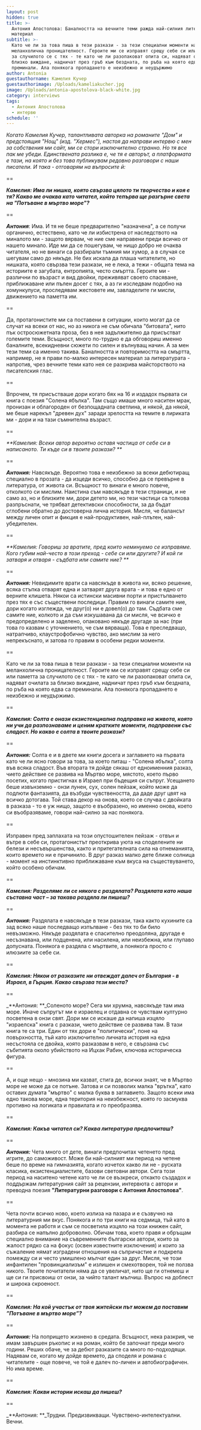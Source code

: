 ```yaml
---
layout: post
hidden: true
title: >-
  Антония Апостолова: Баналността на вечните теми ражда най-силния литературен
  материал
subtitle: >-
  Като че ли за това пиша в тези разкази - за тези специални моменти на
  меланхолична проницателност. Героите ми се изправят срещу себе си или паметта
  за случилото се с тях - те като че ли разопаковат опита си, надяват очилата за
  близко виждане, надничат през гръб към бездната, по ръба на която едва са
  преминали. Ала понякога пропадането е неизбежно и неудържимо
author: Antonia
guestauthorname: Камелия Кучер
guestauthorimage: /Uploads/kameliakucher.jpg
image: /Uploads/antonia-apostolova-black-white.jpg
category: interviews
tags:
  - Антония Апостолова
  - интервю
schedule: ''
---
```

_Когато Камелия Кучер, талантливата авторка на романите "Дом" и предстоящия "Нощ" (изд. "Хермес"), настоя да направи интервю с мен за собствения ми сайт, ми се стори изключително странно. Но тя все пак ме убеди. Единствената разлика е, че тя е авторът, а платформата е тази, на която и без това публикувам редовно разговори с наши писатели. И така - отговарям на въпросите й:_

\==

_**Камелия: Има ли нишка, която свързва цялото ти творчество и коя е тя? Какво ме очаква като читател, който тепърва ще разгърне света на "Потъване в мъртво море"?**_

\==

_**Антония**_: Има. И тя не беше предварително "назначена", а се получи органично, естествено, като че ли избистрена от наследството на миналото ми - защото вярвам, че ние сме направени преди всичко от нашето минало. Иде ми да се пошегувам, че нищо добро не очаква читателя, но не винаги са разбирали тъмния ми хумор, а в случая се шегувам само до някъде. Не бих искала да плаша читателите, но нишката, която свързва тези разкази, не е лека, а тежи - общата тема на историите е загубата, ентропията, често смъртта. Героите ми - различни по възраст и вид двойки, преживяват своето спасяване, приближаване или пълен досег с тях, а аз ги изследвам подобно на хомункулуси, проследявам жестовете им, завладелите ги мисли, движението на паметта им. 

\==

Да, протагонистите ми са поставени в ситуации, които могат да се случат на всеки от нас, но аз никога не съм обичала "битовата", нито пък остросюжетната проза, без в нея задължително да присъстват големите теми. Всъщност, много по-трудно е да обговориш именно баналните, всекидневни сюжети по силен и вълнуващ начин. А за мен тези теми са именно такива. Баналността и повторимостта на смъртта, например, не я прави по-малко интересен материал за литературата - напротив, чрез вечните теми като нея се разкрива майсторството на писателския глас. 

\==

Впрочем, тя присъстваше дори когато бях на 16 и издадох първата си книга с поезия "Солена ябълка". Там също имаше много наситен мрак, пронизан и облагороден от безпощадната светлина, и някой, да някой, ме беше нарекъл "древен дух" заради зрелостта на темите в лириката ми - дори и на тази съмнителна възраст.

\==

_**Камелия: Всеки автор вероятно оставя частица от себе си в написаното. Ти къде си в твоите разкази? **_

\==

_**Антония:**_ Навсякъде. Вероятно това е неизбежно за всеки дебютиращ специално в прозата - да изцеди всичко, способно да се превърне в литература, от живота си. Всъщност то винаги е много повече, отколкото си мислим. Наистина съм навсякъде в тези страници, и не само аз, но и близките ми, дори детето ми, но тези частици са толкова разпръснати, че трябват детективски способности, за да бъдат сглобени обратно до достоверна лична история. Мисля, че балансът между личен опит и фикция е най-продуктивен, най-плътен, най-убедителен.  

\==

_**Камелия: Говориш за вратите, пред които неминуемо се изправяме. Кого губим най-често в този преход - себе си или другите? И кой ги затваря и отваря - съдбата или самите ние? **_

\==

_**Антония:**_ Невидимите врати са навсякъде в живота ни, всяко решение, всяка стъпка отварят една и затварят друга врата - и това е едно от верните клишета. Някои са истински масивни порти и пристъпването през тях е със съществени последици. Правим го винаги самите ние, дори когато изглежда, че друг(о) ни е довел(о) до там. Съдбата сме самите ние, колкото и да съм изкушавана да си мисля, че всичко е предопределено и заделено, опаковано някъде другаде за нас (при това го казвам с уточнението, че съм вярваща). Това е преследващо, натрапчиво, клаустрофобично чувство, ако мислим за него непрекъснато, и затова го правим в особени редки моменти. 

\==

Като че ли за това пиша в тези разкази - за тези специални моменти на меланхолична проницателност. Героите ми се изправят срещу себе си или паметта за случилото се с тях - те като че ли разопаковат опита си, надяват очилата за близко виждане, надничат през гръб към бездната, по ръба на която едва са преминали. Ала понякога пропадането е неизбежно и неудържимо.

\==

**_Камелия: Солта е онази екзистенциална подправка на живота, която ни учи да разпознаваме и ценим кратките моменти, подправени със сладост. Но какво е солта в твоите разкази?_**

\==

_**Антония:**_ Солта е и в двете ми книги досега и заглавието на първата като че ли ясно говори за това, за което питаш - "Солена ябълка", солта във всяка сладост. Във втората тя дойде сякаш от едноименния разказ, чието действие се развива на Мъртво море, мястото, което първо посетих, когато пристигнах в Израел при бъдещия си съпруг. Усещането беше извънземно - онзи лунен, сух, солен пейзаж, който може да подлюти фантазията, да възбуди чувствеността, да даде друг цвят на всичко дотогава. Той става декор на онова, което се случва с двойката в разказа - то е уж нищо, защото е въобразено, но именно онова, което си въобразяваме, говори най-силно за нас понякога. 

\==

Изправен пред заплахата на този опустошителен пейзаж - отвън и вътре в себе си, протагонистът преоткрива уюта на споделените ни белези и несъвършенства, както и притегателната сила на отнеманията, които времето ни е причинило. В друг разказ малко дете ближе солница - момент на инстинктивно приближаване към вкуса на съществуването, който особено обичам. 

\==

_**Камелия: Разделяме ли се някога с раздялата? Раздялата като наша съставна част – за такава раздяла ли пишеш?**_

\==

_**Антония:**_ Раздялата е навсякъде в тези разкази, така както кухините са зад всяко наше последващо изпълване - без тях то би било невъзможно. Някъде раздялата е спасително преодоляна, другаде е несъзнавана, или подценена, или насилена, или неизбежна, или глупаво допусната. Понякога е раздяла с мъртвите, а понякога просто с илюзиите за себе си. 

\==

_**Камелия: Някои от разказите ни отвеждат далеч от България - в Израел, в Гърция. Какво свързва тези места?**_

\==

_**Антония: **_Соленото море? Сега ми хрумна, навсякъде там има море. Иначе съпругът ми е израелец и отдавна се чувствам културно посветена в онзи свят. Дори ми се искаше да напиша изцяло "израелска" книга с разкази, чието действие се развива там. В тази книга те са три. Един от тях дори е "политически", поне на повърхността, тъй като изключително личната история на една несъстояла се двойка, която разказвам в него, е свързана със събитията около убийството на Ицхак Рабин, ключова историческа фигура. 

\==

А, и още нещо - мнозина ми казват, стига де, всички знаят, че в Мъртво море не може да се потъне. Затова и си позволих малка "врътка", като оставих думата "мъртво" с малка буква в заглавието. Защото всеки има едно такова море, една територия на неизбежност, която го засмуква противно на логиката и правилата и го преобразява. 

\==

_**Камелия: Какъв читател си? Каква литература предпочиташ?**_

\==

_**Антония:**_ Чета много от дете, винаги предпочитах четенето пред игрите, до саможивост. Може би най-силният ми период на четене беше по време на гимназията, когато изчетох какво ли не - руската класика, екзистенциалистите, базови световни автори. Сега този период на наситено четене като че ли се възкреси, откакто създадох и поддържам литературния сайт за рецензии, интервюта с автори и преводна поезия **"Литературни разговори с Антония Апостолова"**. 

\==

Чета почти всичко ново, което излиза на пазара и е съзвучно на литературния ми вкус. Понякога и по три книги на седмица, тъй като в момента не работя и съм се посветила изцяло на този книжен сайт, разбира се напълно доброволно. Обичам това, което правя и обръщам специално внимание на съвременните български автори, които за жалост рядко са на фокус (освен известните изключения) и които за съжаление нямат изградени отношения на съпричастие и подкрепа помежду си и често умишлено мълчат един за друг. Мисля, че този инфантилен "провинциализъм" е излишен и смехотворен, той не ползва никого. Твоите почитатели няма да се увеличат, нито ще ги отнемеш и ще си ги присвоиш от онзи, за чийто талант мълчиш. Въпрос на доблест и широка скроеност. 

\==

_**Камелия: На кой участък от твоя житейски път можем да поставим ”Потъване в мъртво море”?**_

\==

_**Антония:**_ На попрището жизнено в средата. Всъщност, нека разкрия, че имам завършен ръкопис и на роман, който бе започнат преди много години. Реших обаче, че за дебют разказите са много по-подходящи. Надявам се, когато му дойде времето, да споделя и романа с читателите - още повече, че той е далеч по-личен и автобиографичен. Но има време.

\==

_**Камелия: Какви истории искаш да пишеш?**_

\==

_**Антония: **_Трудни. Предизвикващи. Чувствено-интелектуални. Вечни.
